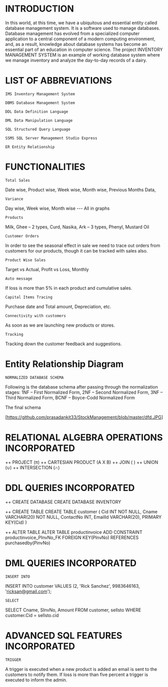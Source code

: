 #                                            INTRODUCTION
In this world, at this time, we have a ubiquitous and essential entity called database management
system. It is a software used to manage databases. Database management has evolved from a
specialized computer application to a central component of a modern computing environment,
and, as a result, knowledge about database systems has become an essential part of an education
in computer science.
The project INVENTORY MANAGEMENT SYSTEM is an example of working database system
where we manage inventory and analyze the day-to-day records of a dairy. 



# LIST OF ABBREVIATIONS
    IMS Inventory Management System
    
    DBMS Database Management System
    
    DDL Data Definition Language
    
    DML Data Manipulation Language
    
    SQL Structured Query Language
    
    SSMS SQL Server Management Studio Express
    
    ER Entity Relationship


# FUNCTIONALITIES
    Total Sales 
  Date wise, Product wise, Week wise, Month wise, Previous Months Data,
            
    Variance
  Day wise, Week wise, Month wise --- All in graphs

    Products
  Milk, Ghee – 2 types, Curd, Nasika, Ark – 3 types, Phenyl, Mustard Oil
 
    Customer Orders
  In order to see the seasonal effect in sale we need to trace out orders from customers for our products, though it can be tracked     with sales also.

    Product Wise Sales
  Target vs Actual, Profit vs Loss, Monthly

    Auto message
  If loss is more than 5% in each product and cumulative sales.
   
    Capital Items Tracing
  Purchase date and Total amount, Depreciation, etc.

    Connectivity with customers
  As soon as we are launching new products or stores.
 
    Tracking
  Tracking down the customer feedback and suggestions.
  
# Entity Relationship Diagram
    NORMALIZED DATABASE SCHEMA
Following is the database schema after passing through the normalization stages:
1NF – First Normalized Form, 2NF – Second Normalized Form, 3NF – Third Normalized Form, BCNF – Boyce-Codd Normalized Form

The final schema

[https://github.com/prasadankit33/StockManagement/blob/master/dfd.JPG]

# RELATIONAL ALGEBRA OPERATIONS INCORPORATED
++ PROJECT (π)
++ CARTESIAN PRODUCT (A X B)
++ JOIN ( )
++ UNION (∪)
++ INTERSECTION (∩)

# DDL QUERIES INCORPORATED
++ CREATE DATABASE
CREATE DATABASE INVENTORY

++ CREATE TABLE
  CREATE TABLE customer (
  Cid INT NOT NULL,
  Cname VARCHAR(20) NOT NULL,
  ContactNo INT,
  EmailId VARCHAR(20),
  PRIMARY KEY(Cid)
  )

++ ALTER TABLE
    ALTER TABLE productinvoice
    ADD CONSTRAINT productinvoice_PInvNo_FK FOREIGN KEY(PInvNo) REFERENCES
    purchasedby(PinvNo)



# DML QUERIES INCORPORATED
   
    INSERT INTO
 INSERT INTO customer VALUES (2, 'Rick Sanchez', 9983646163, 'ricksan@gmail.com');

    SELECT
  SELECT Cname, SInvNo, Amount
  FROM customer, sellsto
  WHERE customer.Cid = sellsto.cid


# ADVANCED SQL FEATURES INCORPORATED
  
    TRIGGER
  A trigger is executed when a new product is added an email is sent to the customers to
  notify them.
  If loss is more than five percent a trigger is executed to inform the admin.
